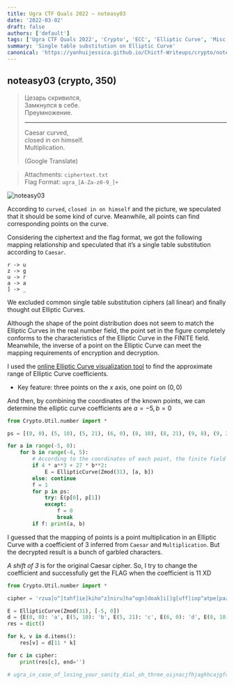 ```yaml
---
title: Ugra CTF Quals 2022 – noteasy03
date: '2022-03-02'
draft: false
authors: ['default']
tags: ['Ugra CTF Quals 2022', 'Crypto', 'ECC', 'Elliptic Curve', 'Misc', 'Cipher', 'Caesar']
summary: 'Single table substitution on Elliptic Curve'
canonical: 'https://yanhuijessica.github.io/Chictf-Writeups/crypto/noteasy03/'
---
```


## noteasy03 (crypto, 350)

> Цезарь скривился,  
> Замкнулся в себе.  
> Преумножение.
> 
> ---
> 
> Caesar curved,<br />closed in on himself.<br />Multiplication.
>
> (Google Translate)


> Attachments: `ciphertext.txt`  
> Flag Format: `ugra_[A-Za-z0-9_]+`


![noteasy03](/static/images/ugra-ctf-quals-2022/noteasy03/noteasy0301.png)

According to `curved`, `closed in on himself` and the picture, we speculated that it should be some kind of curve. Meanwhile, all points can find corresponding points on the curve.

Considering the ciphertext and the flag format, we got the following mapping relationship and speculated that it’s a single table substitution according to `Caesar`.

```
r -> u
z -> g
u -> r
a -> a
] -> _
```

We excluded common single table substitution ciphers (all linear) and finally thought out Elliptic Curves.

Although the shape of the point distribution does not seem to match the Elliptic Curves in the real number field, the point set in the figure completely conforms to the characteristics of the Elliptic Curve in the FINITE field. Meanwhile, the inverse of a point on the Elliptic Curve can meet the mapping requirements of encryption and decryption.

I used the [online Elliptic Curve visualization tool](https://www.desmos.com/calculator/ialhd71we3) to find the approximate range of Elliptic Curve coefficients.

- Key feature: three points on the $x$ axis, one point on $(0, 0)$

And then, by combining the coordinates of the known points, we can determine the elliptic curve coefficients are $a=-5,b=0$

```py
from Crypto.Util.number import *

ps = [(0, 0), (5, 10), (5, 21), (6, 0), (8, 10), (8, 21), (9, 8), (9, 23), (10, 12), (10, 19), (11, 6), (11, 25), (12, 5), (12, 26), (14, 15), (14, 16), (15, 13), (15, 18), (18, 10), (18, 21), (24, 8), (24, 23), (25, 0), (27, 7), (27, 24), (28, 9), (28, 22), (29, 8), (29, 23), (30, 2), (30, 29)]

for a in range(-5, 0):
    for b in range(-4, 5):
        # According to the coordinates of each point, the finite field size is 31
        if 4 * a**3 + 27 * b**2:
            E = EllipticCurve(Zmod(31), [a, b])
        else: continue
        f = 1
        for p in ps:
            try: E(p[0], p[1])
            except:
                f = 0
                break
        if f: print(a, b)
```

I guessed that the mapping of points is a point multiplication in an Elliptic Curve with a coefficient of $3$ inferred from `Caesar` and `Multiplication`. But the decrypted result is a bunch of garbled characters.

_A shift of 3_ is for the original Caesar cipher. So, I try to change the coefficient and successfully get the FLAG when the coefficient is $11$ XD

```py
from Crypto.Util.number import *

cipher = 'rzua]o^]tahf]ie]kiho^z]niru]ha^ogn]doak]i[]g[uff]iop^atpe[paz[[tapzetd'

E = EllipticCurve(Zmod(31), [-5, 0])
d = {E(0, 0): 'a', E(5, 10): 'b', E(5, 21): 'c', E(6, 0): 'd', E(8, 10): 'e', E(8, 21): 'f', E(9, 8): 'g', E(9, 23): 'h', E(10, 12): 'i', E(10, 19): 'j', E(11, 6): 'k', E(11, 25): 'l', E(12, 5): 'm', E(12, 26): 'n', E(14, 15): 'o', E(14, 16): 'p', E(15, 13): 'q', E(15, 18): 'r', E(18, 10): 's', E(18, 21): 't', E(24, 8): 'u', E(24, 23): 'v', E(25, 0): 'w', E(27, 7): 'x', E(27, 24): 'y', E(28, 9): 'z', E(28, 22): '[', E(29, 8): '\\', E(29, 23): ']', E(30, 2): '^', E(30, 29): '_'}
res = dict()

for k, v in d.items():
    res[v] = d[11 * k]

for c in cipher:
    print(res[c], end='')

# ugra_in_case_of_losing_your_sanity_dial_oh_three_oijnacjfhjaghhcajgfcd
```
